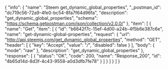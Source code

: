 {
  "info": {
    "name": "Steem get_dynamic_global_properties",
    "_postman_id": "dc719c56-72a9-4fe0-bc54-8fa7f64d96fa",
    "description": "get_dynamic_global_properties",
    "schema": "https://schema.getpostman.com/json/collection/v2.0.0/"
  },
  "item": [
    {
      "name": "Get",
      "item": [
        {
          "id": "b6642f7c-15ef-4d00-a24b-4f5b6e387c6e",
          "name": "get-dynamic-global-properties",
          "request": {
            "url": "http://api.steemjs.com/get_dynamic_global_properties",
            "method": "GET",
            "header": [
              {
                "key": "Accept",
                "value": "*/*",
                "disabled": false
              }
            ],
            "body": {
              "mode": "raw"
            },
            "description": "get_dynamic_global_properties"
          },
          "response": [
            {
              "status": "OK",
              "code": 200,
              "name": "Response_200",
              "id": "4b65d14d-8d3f-4c43-9558-a0d3dfb7fe78"
            }
          ]
        }
      ]
    }
  ]
}